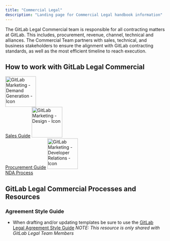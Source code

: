 ```yaml
---
title: "Commercial Legal"
description: "Landing page for Commercial Legal handbook information"
---
```


The GitLab Legal Commercial team is responsible for all contracting matters at GitLab. This includes, procurement, revenue, channel, technical and alliances. The Commercial Team partners with sales, technical, and business stakeholders to ensure the alignment with GitLab contracting standards, as well as the most efficient timeline to reach execution.

## How to work with GitLab Legal Commercial

<a href="/handbook/legal/customer-negotiations"  class="btn btn-secondary btn-lrg my-4 px-5">
<img src="/images/legal/commercial/blog.png" alt="GitLab Marketing - Demand Generation - Icon" class="my-4" height="96" width="96"><br>
Sales Guide</a>
<a href="/handbook/legal/procurement-guide-collaborating-with-gitlab-legal" class="btn btn-secondary btn-lrg  mx-1 my-4 px-5">
<img src="/images/legal/commercial/swag_shop.png" alt="GitLab Marketing - Design - Icon"  class="my-4" height="96" width="96"><br>
Procurement Guide</a>
<a href="/handbook/legal/nda" class="btn btn-secondary btn-lrg my-4 px-5">
<img src="/images/legal/commercial/location.png" alt="GitLab Marketing - Developer Relations - Icon"  class="my-4" height="96" width="96"><br>
NDA Process</a>

## GitLab Legal Commercial Processes and Resources

### Agreement Style Guide

- When drafting and/or updating templates be sure to use the [GitLab Legal Agreement Style Guide](https://docs.google.com/document/d/1Gl3QYLL-A4SiAIfPZ8SI6bKnE1UpUek4MHDSOt1YIrM/edit#) *NOTE: This resource is only shared with GitLab Legal Team Members*
